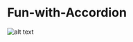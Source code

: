 # Fun-with-Accordion

![alt text](https://github.com/michaelnlay/New-Employee-Counter-App/blob/main/Screen%20Shot%202022-11-01%20at%204.51.07%20PM.png?raw=true)
